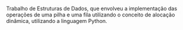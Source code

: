 Trabalho de Estruturas de Dados, que envolveu a implementação das operações de uma pilha e uma fila utilizando o conceito de alocação dinâmica, utilizando a linguagem Python. 
